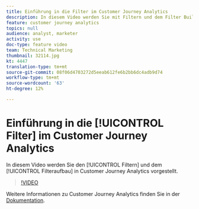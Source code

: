 ```yaml
---
title: Einführung in die Filter im Customer Journey Analytics
description: In diesem Video werden Sie mit Filtern und dem Filter Builder in Adobe Customer Journey Analytics vorgestellt.
feature: customer journey analytics
topics: null
audience: analyst, marketer
activity: use
doc-type: feature video
team: Technical Marketing
thumbnail: 32114.jpg
kt: 4447
translation-type: tm+mt
source-git-commit: 08f06d4703272d5eeab612fe6b2bb6dc4adb9d74
workflow-type: tm+mt
source-wordcount: '63'
ht-degree: 12%

---
```



# Einführung in die [!UICONTROL Filter] im Customer Journey Analytics

In diesem Video werden Sie den [!UICONTROL Filtern] und dem [!UICONTROL Filteraufbau] in Customer Journey Analytics vorgestellt.

>[!VIDEO](https://video.tv.adobe.com/v/32114/?quality=12)

Weitere Informationen zu Customer Journey Analytics finden Sie in der [Dokumentation](https://docs.adobe.com/content/help/de-DE/analytics-platform/using/cja-landing.html).
